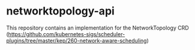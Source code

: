 # networktopology-api
This repository contains an implementation for the NetworkTopology CRD (https://github.com/kubernetes-sigs/scheduler-plugins/tree/master/kep/260-network-aware-scheduling)
